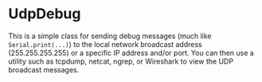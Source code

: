 UdpDebug
========

This is a simple class for sending debug messages (much like `Serial.print(...)`)
to the local network broadcast address (255.255.255.255) or a specific IP address
and/or port.  You can then use a utility such as tcpdump, netcat, ngrep, or
Wireshark to view the UDP broadcast messages.